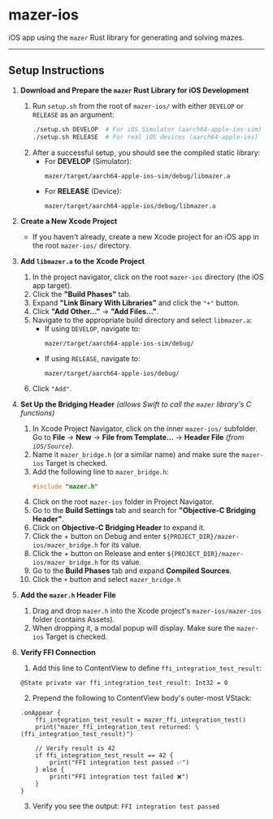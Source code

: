 # mazer-ios
iOS app using the `mazer` Rust library for generating and solving mazes.

---

## Setup Instructions
1. **Download and Prepare the `mazer` Rust Library for iOS Development**
    1. Run `setup.sh` from the root of `mazer-ios/` with either `DEVELOP` or `RELEASE` as an argument:
       ```sh
       ./setup.sh DEVELOP  # For iOS Simulator (aarch64-apple-ios-sim)
       ./setup.sh RELEASE  # For real iOS devices (aarch64-apple-ios)
       ```
    2. After a successful setup, you should see the compiled static library:
       - For **DEVELOP** (Simulator):  
         ```
         mazer/target/aarch64-apple-ios-sim/debug/libmazer.a
         ```
       - For **RELEASE** (Device):  
         ```
         mazer/target/aarch64-apple-ios/debug/libmazer.a
         ```

2. **Create a New Xcode Project**
    - If you haven't already, create a new Xcode project for an iOS app in the root `mazer-ios/` directory.

3. **Add `libmazer.a` to the Xcode Project**
    1. In the project navigator, click on the root `mazer-ios` directory (the iOS app target).
    2. Click the **"Build Phases"** tab.
    3. Expand **"Link Binary With Libraries"** and click the `"+"` button.
    4. Click **"Add Other..."** → **"Add Files..."**.
    5. Navigate to the appropriate build directory and select `libmazer.a`:
       - If using `DEVELOP`, navigate to:
         ```
         mazer/target/aarch64-apple-ios-sim/debug/
         ```
       - If using `RELEASE`, navigate to:
         ```
         mazer/target/aarch64-apple-ios/debug/
         ```
    6. Click `"Add"`.

4. **Set Up the Bridging Header** *(allows Swift to call the `mazer` library's C functions)*
    1. In Xcode Project Navigator, click on the inner `mazer-ios/` subfolder. Go to **File** → **New** → **File from Template...** → **Header File** *(from `iOS/Source`)*.
    2. Name it `mazer_bridge.h` (or a similar name) and make sure the `mazer-ios` Target is checked.
    3. Add the following line to `mazer_bridge.h`:
       ```c
       #include "mazer.h"
       ```
    4. Click on the root `mazer-ios` folder in Project Navigator.
    5. Go to the **Build Settings** tab and search for **"Objective-C Bridging Header"**.
    6. Click on **Objective-C Bridging Header** to expand it.
    7. Click the + button on Debug and enter `${PROJECT_DIR}/mazer-ios/mazer_bridge.h` for its value.
    8. Click the + button on Release and enter `${PROJECT_DIR}/mazer-ios/mazer_bridge.h` for its value.
    9. Go to the **Build Phases** tab and expand **Compiled Sources**.
    10. Click the `+` button and select `mazer_bridge.h`

5. **Add the `mazer.h` Header File**
    1. Drag and drop `mazer.h` into the Xcode project's `mazer-ios/mazer-ios` folder (contains Assets).
    2. When dropping it, a modal popup will display. Make sure the `mazer-ios` Target is checked.

6. **Verify FFI Connection**
    1. Add this line to ContentView to define `ffi_integration_test_result`:
    ```
    @State private var ffi_integration_test_result: Int32 = 0
    ```
    2. Prepend the following to ContentView body's outer-most VStack:
    ```
    .onAppear {
        ffi_integration_test_result = mazer_ffi_integration_test()
        print("mazer_ffi_integration_test returned: \(ffi_integration_test_result)")
    
        // Verify result is 42
        if ffi_integration_test_result == 42 {
            print("FFI integration test passed ✅")
        } else {
            print("FFI integration test failed ❌")
        }
    }
    ```

    3. Verify you see the output: `FFI integration test passed`


